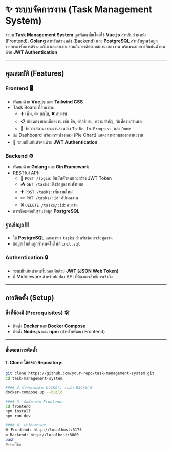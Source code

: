 # ✨ ระบบจัดการงาน (Task Management System)

ระบบ **Task Management System** ถูกพัฒนาขึ้นโดยใช้ **Vue.js** สำหรับส่วนหน้า (Frontend), **Golang** สำหรับส่วนหลัง (Backend) และ **PostgreSQL** สำหรับฐานข้อมูล ระบบรองรับการสร้าง แก้ไข และลบงาน รวมถึงการติดตามสถานะของงาน พร้อมระบบการยืนยันตัวตนด้วย **JWT Authentication**

---

## **คุณสมบัติ (Features)**

### **Frontend** 🖥️
- พัฒนาด้วย **Vue.js** และ **Tailwind CSS**
- Task Board ที่สามารถ:
  - ➕ เพิ่ม, ✏️ แก้ไข, ❌ ลบงาน
  - 📋 อัปเดตรายละเอียดงาน เช่น ชื่อ, คำอธิบาย, ความสำคัญ, วันที่ครบกำหนด
  - 🔄 จัดการสถานะของงานระหว่าง `To Do`, `In Progress`, และ `Done`
- 📊 Dashboard พร้อมกราฟวงกลม (Pie Chart) แสดงภาพรวมของสถานะงาน
- 🔐 ระบบยืนยันตัวตนด้วย **JWT Authentication**

### **Backend** ⚙️
- พัฒนาด้วย **Golang** และ **Gin Framework**
- RESTful API:
  - 🔑 `POST /login`: ยืนยันตัวตนและสร้าง JWT Token
  - 📥 `GET /tasks`: ดึงข้อมูลงานทั้งหมด
  - ➕ `POST /tasks`: เพิ่มงานใหม่
  - ✏️ `PUT /tasks/:id`: อัปเดตงาน
  - ❌ `DELETE /tasks/:id`: ลบงาน
- การเชื่อมต่อกับฐานข้อมูล **PostgreSQL**

### **ฐานข้อมูล** 🗄️
- ใช้ **PostgreSQL** และตาราง `tasks` สำหรับจัดการข้อมูลงาน
- ข้อมูลเริ่มต้นถูกกำหนดในไฟล์ `init.sql`

### **Authentication** 🔒
- ระบบยืนยันตัวตนที่ปลอดภัยด้วย **JWT (JSON Web Token)**
- มี Middleware สำหรับปกป้อง API ที่ต้องการสิทธิ์การเข้าถึง

---

## **การติดตั้ง (Setup)**

### **สิ่งที่ต้องมี (Prerequisites)** 🛠️
- ติดตั้ง **Docker** และ **Docker Compose**
- ติดตั้ง **Node.js** และ **npm** (สำหรับพัฒนา Frontend)

---

### **ขั้นตอนการติดตั้ง**

#### 1. Clone โค้ดจาก Repository:
```bash
git clone https://github.com/your-repo/task-management-system.git
cd task-management-system

#### 2.เริ่มต้นระบบด้วย Docker: รวมถึง Backend
docker-compose up --build

#### 3. ติดตั้งและรัน Frontend:
cd frontend
npm install
npm run dev

#### 4. เข้าใช้งานระบบ:
🌐 Frontend: http://localhost:5173
⚙️ Backend: http://localhost:8080
bash
คัดลอกโค้ด

